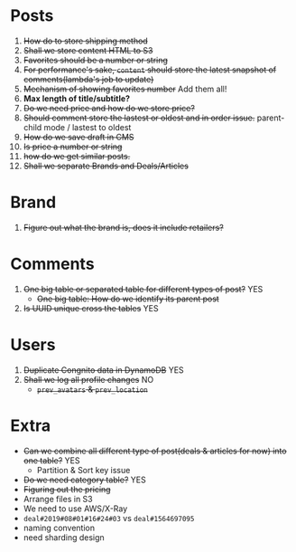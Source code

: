 # Posts
1. ~~How do to store shipping method~~
2. ~~Shall we store content HTML to S3~~
3. ~~Favorites should be a number or string~~
4. ~~For performance's sake, `content` should store the latest snapshot of comments(lambda's job to update)~~
5. ~~Mechanism of showing favorites number~~ Add them all!
6. **Max length of title/subtitle?**
7. ~~Do we need price and how do we store price?~~
8. ~~Should comment store the lastest or oldest and in order issue.~~ parent-child mode / lastest to oldest
9. ~~How do we save draft in CMS~~
10. ~~Is price a number or string~~
11. ~~how do we get similar posts.~~
12. ~~Shall we separate Brands and Deals/Articles~~

# Brand
1. ~~Figure out what the brand is, does it include retailers?~~

# Comments
1. ~~One big table or separated table for different types of post?~~ YES
    - ~~One big table: How do we identify its parent post~~
2. ~~Is UUID unique cross the tables~~ YES

# Users
1. ~~Duplicate Congnito data in DynamoDB~~ YES
2. ~~Shall we log all profile changes~~ NO
    - ~~`prev_avatars` & `prev_location`~~

# Extra
- ~~Can we combine all different type of post(deals & articles for now) into one table?~~ YES
    - Partition & Sort key issue
- ~~Do we need category table?~~ YES
- ~~Figuring out the pricing~~
- Arrange files in S3
- We need to use AWS/X-Ray
- `deal#2019#08#01#16#24#03` vs `deal#1564697095`
- naming convention
- need sharding design